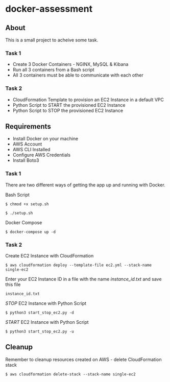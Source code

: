 # docker-assessment
## About

This is a small project to acheive some task.

### Task 1
* Create 3 Docker Containers - NGINX, MySQL & Kibana
* Run all 3 containers from a Bash script
* All 3 containers must be able to communicate with each other

### Task 2
* CloudFormation Template to provision an EC2 Instance in a default VPC
* Python Script to START the provisioned EC2 Instance
* Python Script to STOP the provisioned EC2 Instance


## Requirements
* Install Docker on your machine
* AWS Account
* AWS CLI Installed
* Configure AWS Credentials
* Install Boto3


### Task 1
There are two different ways of getting the app up and running with Docker.

Bash Script
```
$ chmod +x setup.sh
```
```
$ ./setup.sh
```

Docker Compose
```
$ docker-compose up -d
```

### Task 2
Create EC2 Instance with CloudFormation
```
$ aws cloudformation deploy --template-file ec2.yml --stack-name single-ec2
```

Enter your EC2 Instance ID in a file with the name *instance_id.txt* and save this file
```
instance_id.txt
```

*STOP* EC2 Instance with Python Script
```
$ python3 start_stop_ec2.py -d
```

*START* EC2 Instance with Python Script
```
$ python3 start_stop_ec2.py -u
```

## Cleanup
Remember to cleanup resources created on AWS - delete CloudFormation stack
```
$ aws cloudformation delete-stack --stack-name single-ec2
```
